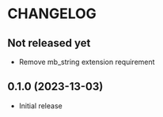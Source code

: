 # CHANGELOG

## Not released yet

* Remove mb_string extension requirement

## 0.1.0 (2023-13-03)

* Initial release
